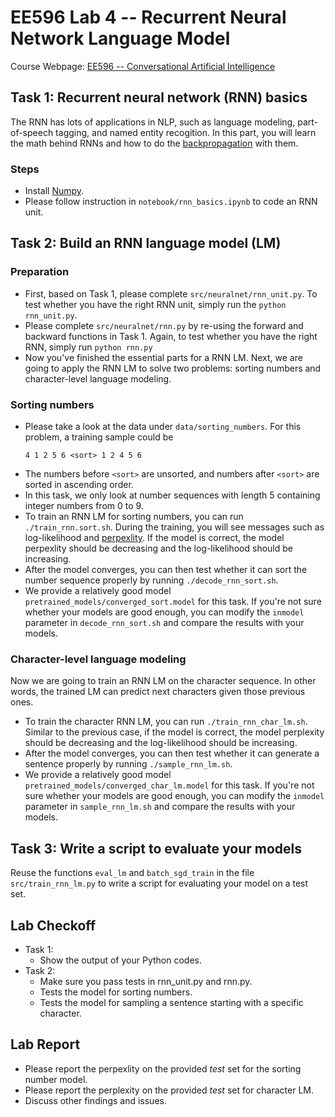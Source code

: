 # EE596 Lab 4 -- Recurrent Neural Network Language Model

Course Webpage: [EE596 -- Conversational Artificial Intelligence](https://hao-fang.github.io/ee596_spr2018/)

## Task 1: Recurrent neural network (RNN) basics
The RNN has lots of applications in NLP, such as language modeling, part-of-speech tagging, and named entity recogition. In this part, you will learn the math behind RNNs and how to do the [backpropagation](https://en.wikipedia.org/wiki/Backpropagation) with them.

### Steps
* Install [Numpy](http://www.numpy.org/).
* Please follow instruction in `notebook/rnn_basics.ipynb` to code an RNN unit.

## Task 2: Build an RNN language model (LM)

### Preparation
* First, based on Task 1, please complete `src/neuralnet/rnn_unit.py`. To test whether you have the right RNN unit, simply run the `python rnn_unit.py`.
* Please complete `src/neuralnet/rnn.py` by re-using the forward and backward functions in Task 1. Again, to test whether you have the right RNN, simply run `python rnn.py`
* Now you've finished the essential parts for a RNN LM. Next, we are going to apply the RNN LM to solve two problems: sorting numbers and character-level language modeling.

### Sorting numbers
* Please take a look at the data under `data/sorting_numbers`. For this problem, a training sample could be
	```
	4 1 2 5 6 <sort> 1 2 4 5 6
	```
* The numbers before `<sort>` are unsorted, and numbers after `<sort>` are sorted in ascending order. 
* In this task, we only look at number sequences with length 5 containing integer numbers from 0 to 9.
* To train an RNN LM for sorting numbers, you can run `./train_rnn.sort.sh`. During the training, you will see messages such as log-likelihood and [perpexlity](https://en.wikipedia.org/wiki/Perplexity). If the model is correct, the model perpexlity should be decreasing and the log-likelihood should be increasing.
* After the model converges, you can then test whether it can sort the number sequence properly by running `./decode_rnn_sort.sh`.
* We provide a relatively good model `pretrained_models/converged_sort.model` for this task. If you're not sure whether your models are good enough, you can modify the `inmodel` parameter in `decode_rnn_sort.sh` and compare the results with your models.

###  Character-level language modeling
Now we are going to train an RNN LM on the character sequence. In other words, the trained LM can predict next characters given those previous ones.

* To train the character RNN LM, you can run `./train_rnn_char_lm.sh`. Similar to the previous case, if the model is correct, the model perplexity should be decreasing and the log-likelihood should be increasing.
* After the model converges, you can then test whether it can generate a sentence properly by running `./sample_rnn_lm.sh`.
* We provide a relatively good model `pretrained_models/converged_char_lm.model` for this task. If you're not sure whether your models are good enough, you can modify the `inmodel` parameter in `sample_rnn_lm.sh` and compare the results with your models.

## Task 3: Write a script to evaluate your models

Reuse the functions `eval_lm` and `batch_sgd_train` in the file `src/train_rnn_lm.py` to
write a script for evaluating your model on a test set.

## Lab Checkoff
* Task 1: 
	* Show the output of your Python codes.
* Task 2: 
	* Make sure you pass tests in rnn_unit.py and rnn.py.
	* Tests the model for sorting numbers.
	* Tests the model for sampling a sentence starting with a specific character.

## Lab Report
* Please report the perpexlity on the provided *test* set for the sorting number model. 
* Please report the perplexity on the provided *test* set for character LM.
* Discuss other findings and issues.
